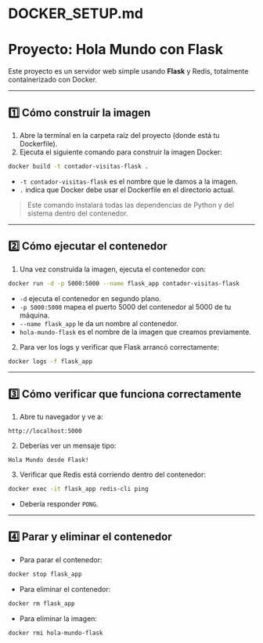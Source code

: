 # DOCKER_SETUP.md

# Proyecto: Hola Mundo con Flask

Este proyecto es un servidor web simple usando **Flask** y Redis, totalmente containerizado con Docker.

---

## 1️⃣ Cómo construir la imagen

1. Abre la terminal en la carpeta raíz del proyecto (donde está tu Dockerfile).
2. Ejecuta el siguiente comando para construir la imagen Docker:

```bash
docker build -t contador-visitas-flask .
```

- `-t contador-visitas-flask` es el nombre que le damos a la imagen.
- `.` indica que Docker debe usar el Dockerfile en el directorio actual.

> Este comando instalará todas las dependencias de Python y del sistema dentro del contenedor.

---

## 2️⃣ Cómo ejecutar el contenedor

1. Una vez construida la imagen, ejecuta el contenedor con:

```bash
docker run -d -p 5000:5000 --name flask_app contador-visitas-flask
```

- `-d` ejecuta el contenedor en segundo plano.
- `-p 5000:5000` mapea el puerto 5000 del contenedor al 5000 de tu máquina.
- `--name flask_app` le da un nombre al contenedor.
- `hola-mundo-flask` es el nombre de la imagen que creamos previamente.

2. Para ver los logs y verificar que Flask arrancó correctamente:

```bash
docker logs -f flask_app
```

---

## 3️⃣ Cómo verificar que funciona correctamente

1. Abre tu navegador y ve a:

```
http://localhost:5000
```

2. Deberías ver un mensaje tipo:

```
Hola Mundo desde Flask!
```

3. Verificar que Redis está corriendo dentro del contenedor:

```bash
docker exec -it flask_app redis-cli ping
```

- Debería responder `PONG`.

---

## 4️⃣ Parar y eliminar el contenedor

- Para parar el contenedor:

```bash
docker stop flask_app
```

- Para eliminar el contenedor:

```bash
docker rm flask_app
```

- Para eliminar la imagen:

```bash
docker rmi hola-mundo-flask
```


